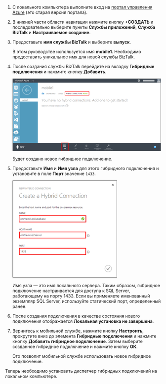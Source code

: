 
1. С локального компьютера выполните вход на [портал управления Azure](http://manager.windowsazure.com) (это старая версия портала).

2. В нижней части области навигации нажмите кнопку **+СОЗДАТЬ** и последовательно выберите пункты **Службы приложений**, **Служба BizTalk** и **Настраиваемое создание**.

3. Предоставьте **имя службы BizTalk** и выберите **выпуск**.

	В этом руководстве используется имя **mobile1**. Необходимо предоставить уникальное имя для новой службы BizTalk.

4. После создания службы BizTalk перейдите на вкладку **Гибридные подключения** и нажмите кнопку **Добавить**.

	![Добавление гибридного подключения](./media/hybrid-connections-create-new/3.png)

	Будет создано новое гибридное подключение.

5. Предоставьте **Имя** и **Имя узла** для этого гибридного подключения и установите в поле **Порт** значение `1433`.
  
	![Настройка гибридного подключения](./media/hybrid-connections-create-new/4.png)

	Имя узла — это имя локального сервера. Таким образом, гибридное подключение настраивается для доступа к SQL Server, работающему на порту 1433. Если вы применяете именованный экземпляр SQL Server, используйте статический порт, определенный ранее.

6. После создания подключения в качестве состояния нового подключения отображается **Локальная установка не завершена**.

7. Вернитесь к мобильной службе, нажмите кнопку **Настроить**, прокрутите вниз до элемента **Гибридные подключения** и нажмите кнопку **Добавить гибридное подключение**. Затем выберите созданное гибридное подключение и нажмите кнопку **ОК**.

    Это позволит мобильной службе использовать новое гибридное подключение.

Теперь необходимо установить диспетчер гибридных подключений на локальном компьютере.

<!---HONumber=July15_HO4-->